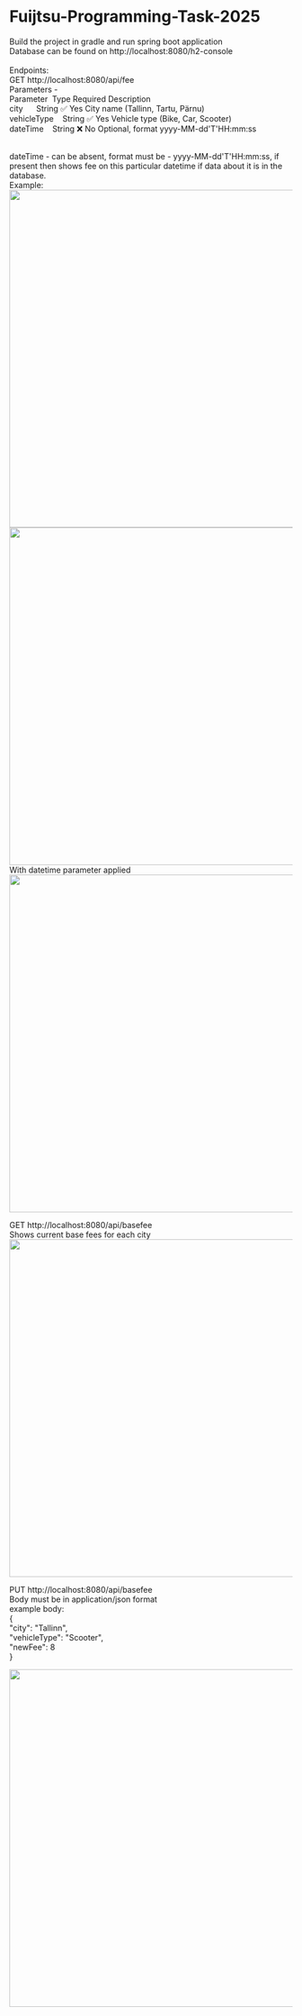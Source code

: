 # Fuijtsu-Programming-Task-2025

Build the project in gradle and run spring boot application<br>
Database can be found on http://localhost:8080/h2-console<br>
<br>
Endpoints:<br>
GET http://localhost:8080/api/fee<br>
Parameters - <br>
Parameter&nbsp;&nbsp;Type	Required	Description<br>
city&nbsp;&nbsp;&nbsp;&nbsp;&nbsp;&nbsp;String	✅ Yes	    City name (Tallinn, Tartu, Pärnu)<br>
vehicleType&nbsp;&nbsp;&nbsp;&nbsp;String	✅ Yes	    Vehicle type (Bike, Car, Scooter)<br>
dateTime&nbsp;&nbsp;&nbsp;&nbsp;String	❌ No	    Optional, format yyyy-MM-dd'T'HH:mm:ss<br><br>

dateTime - can be absent, format must be - yyyy-MM-dd'T'HH:mm:ss, if present then shows fee on this particular datetime if data about it is in the database.<br>
Example:<br>
<img src="https://github.com/user-attachments/assets/9e96e41f-6edc-427c-8a51-5c33e6ac155a" width="600"><br>
<img src="https://github.com/user-attachments/assets/c25f9e83-a6a4-4c98-a7ea-f3bbb543b7c0" width="600"><br>
With datetime parameter applied<br>
<img src="https://github.com/user-attachments/assets/2b2e3a8f-f047-48f6-8fc4-9365c78d9ba3" width="600"><br>




GET http://localhost:8080/api/basefee<br>
Shows current base fees for each city<br>
<img src="https://github.com/user-attachments/assets/e5a368c1-8781-4c3c-8f1f-ca5f033ce15c" width="600"><br>


PUT http://localhost:8080/api/basefee<br>
Body must be in application/json format<br>
example body:<br>
{<br>
    "city": "Tallinn",<br>
    "vehicleType": "Scooter",<br>
    "newFee": 8<br>
}<br>

<img src="https://github.com/user-attachments/assets/890cd4bb-2a6c-4d0f-85c4-04c7f8aeed66" width="600">
